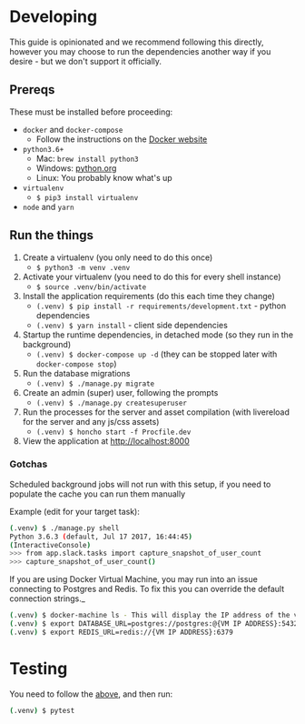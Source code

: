 # Developing

This guide is opinionated and we recommend following this directly, however you may choose to run the dependencies another way if you desire - but we don't support it officially.

## Prereqs

These must be installed before proceeding:

* `docker` and `docker-compose`
    * Follow the instructions on the [Docker website](https://docs.docker.com/compose/install/)
* `python3.6+`
    * Mac: `brew install python3`
    * Windows: [python.org](https://www.python.org/downloads/windows/)
    * Linux: You probably know what's up
* `virtualenv`
    * `$ pip3 install virtualenv`
* `node` and `yarn`

## Run the things

1. Create a virtualenv (you only need to do this once)
    * `$ python3 -m venv .venv`
2. Activate your virtualenv (you need to do this for every shell instance)
    * `$ source .venv/bin/activate`
3. Install the application requirements (do this each time they change)
    * `(.venv) $ pip install -r requirements/development.txt` - python dependencies
    * `(.venv) $ yarn install` - client side dependencies
4. Startup the runtime dependencies, in detached mode (so they run in the background)
    * `(.venv) $ docker-compose up -d` (they can be stopped later with `docker-compose stop`)
5. Run the database migrations
    * `(.venv) $ ./manage.py migrate`
6. Create an admin (super) user, following the prompts
    * `(.venv) $ ./manage.py createsuperuser`
7. Run the processes for the server and asset compilation (with livereload for the server and any js/css assets)
    * `(.venv) $ honcho start -f Procfile.dev`
8. View the application at [http://localhost:8000](http://localhost:8000)

### Gotchas
Scheduled background jobs will not run with this setup, if you need to populate the cache you can run them manually

Example (edit for your target task):

```bash
(.venv) $ ./manage.py shell
Python 3.6.3 (default, Jul 17 2017, 16:44:45)
(InteractiveConsole) 
>>> from app.slack.tasks import capture_snapshot_of_user_count
>>> capture_snapshot_of_user_count()
```

If you are using Docker Virtual Machine, you may run into an issue connecting to Postgres and Redis. To fix this you can override the default connection strings._

```bash
(.venv) $ docker-machine ls - This will display the IP address of the virtual machine
(.venv) $ export DATABASE_URL=postgres://postgres:@{VM IP ADDRESS}:5432/postgres
(.venv) $ export REDIS_URL=redis://{VM IP ADDRESS}:6379
```

# Testing

You need to follow the [above](#developing), and then run:

```bash
(.venv) $ pytest
```
